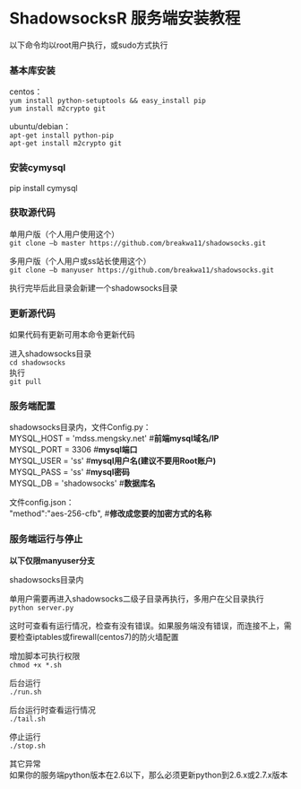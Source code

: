 # ShadowsocksR 服务端安装教程 #

以下命令均以root用户执行，或sudo方式执行

### 基本库安装 ###
centos：  
`yum install python-setuptools && easy_install pip`  
`yum install m2crypto git`

ubuntu/debian：  
`apt-get install python-pip`  
`apt-get install m2crypto git`

### 安装cymysql ###
pip install cymysql

### 获取源代码 ###
单用户版（个人用户使用这个）  
`git clone –b master https://github.com/breakwa11/shadowsocks.git`  

多用户版（个人用户或ss站长使用这个）  
`git clone –b manyuser https://github.com/breakwa11/shadowsocks.git`

执行完毕后此目录会新建一个shadowsocks目录

### 更新源代码 ###
如果代码有更新可用本命令更新代码

进入shadowsocks目录  
`cd shadowsocks`  
执行  
`git pull`

### 服务端配置 ###
shadowsocks目录内，文件Config.py：  
MYSQL\_HOST = 'mdss.mengsky.net' #**前端mysql域名/IP**  
MYSQL\_PORT = 3306    #**mysql端口**  
MYSQL\_USER = 'ss'    #**mysql用户名(建议不要用Root账户)**  
MYSQL\_PASS = 'ss'    #**mysql密码**  
MYSQL\_DB = 'shadowsocks'    #**数据库名**  

文件config.json：  
"method":"aes-256-cfb",    #**修改成您要的加密方式的名称**

### 服务端运行与停止 ###
**以下仅限manyuser分支**

shadowsocks目录内  

单用户需要再进入shadowsocks二级子目录再执行，多用户在父目录执行  
`python server.py`

这时可查看有运行情况，检查有没有错误。如果服务端没有错误，而连接不上，需要检查iptables或firewall(centos7)的防火墙配置

增加脚本可执行权限  
`chmod +x *.sh`

后台运行  
`./run.sh`

后台运行时查看运行情况  
`./tail.sh`

停止运行  
`./stop.sh`

其它异常  
如果你的服务端python版本在2.6以下，那么必须更新python到2.6.x或2.7.x版本